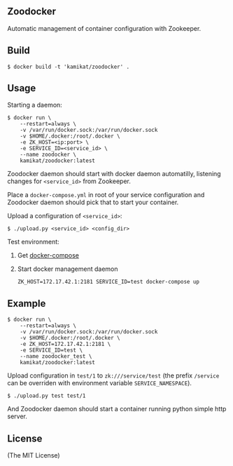 Zoodocker
---------

Automatic management of container configuration with Zookeeper.

Build
-----

    $ docker build -t 'kamikat/zoodocker' .

Usage
-----

Starting a daemon:

    $ docker run \
        --restart=always \
        -v /var/run/docker.sock:/var/run/docker.sock
        -v $HOME/.docker:/root/.docker \
        -e ZK_HOST=<ip:port> \
        -e SERVICE_ID=<service_id> \
        --name zoodocker \
        kamikat/zoodocker:latest

Zoodocker daemon should start with docker daemon automatilly, listening changes for `<service_id>` from Zookeeper.

Place a `docker-compose.yml` in root of your service configuration
and Zoodocker daemon should pick that to start your container.

Upload a configuration of `<service_id>`:

    $ ./upload.py <service_id> <config_dir>

Test environment:

1. Get [docker-compose](https://docs.docker.com/compose/install/)
2. Start docker management daemon

    `ZK_HOST=172.17.42.1:2181 SERVICE_ID=test docker-compose up`

Example
-------

    $ docker run \
        --restart=always \
        -v /var/run/docker.sock:/var/run/docker.sock
        -v $HOME/.docker:/root/.docker \
        -e ZK_HOST=172.17.42.1:2181 \
        -e SERVICE_ID=test \
        --name zoodocker_test \
        kamikat/zoodocker:latest

Upload configuration in `test/1` to `zk:///service/test`
(the prefix `/service` can be overriden with environment variable `SERVICE_NAMESPACE`).

    $ ./upload.py test test/1

And Zoodocker daemon should start a container running python simple http server.

License
-------

(The MIT License)

